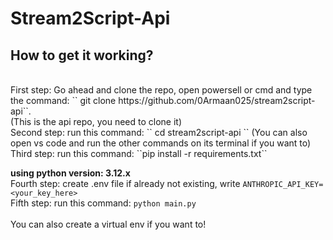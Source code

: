 # Stream2Script-Api

## How to get it working?
<br>
First step: Go ahead and clone the repo, open powersell or cmd and type the command: `` git clone https://github.com/0Armaan025/stream2script-api``.
<br>
(This is the api repo, you need to clone it)
<br>
Second step: run this command: `` cd stream2script-api ``
(You can also open vs code and run the other commands on its terminal if you want to)
<br>
Third step: run this command: ``pip install -r requirements.txt``
<br>

**using python version: 3.12.x**
<br>
Fourth step: create .env file if already not existing, write ```ANTHROPIC_API_KEY=<your_key_here>```
<br>
Fifth step: run this command: ``python main.py``
<br><br>
You can also create a virtual env if you want to!
<br>
